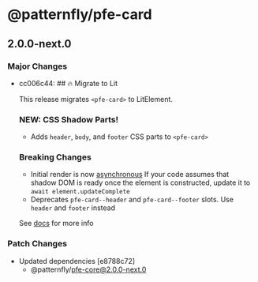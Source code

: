 # @patternfly/pfe-card

## 2.0.0-next.0
### Major Changes

- cc006c44: ## 🔥 Migrate to Lit
  
  This release migrates `<pfe-card>` to LitElement.
  
  ### NEW: CSS Shadow Parts!
  - Adds `header`, `body`, and `footer` CSS parts to `<pfe-card>`
  
  ### Breaking Changes
  - Initial render is now [asynchronous](https://lit.dev/docs/components/lifecycle/#reactive-update-cycle)
    If your code assumes that shadow DOM is ready once the element is constructed, update it to `await element.updateComplete`
  - Deprecates `pfe-card--header` and `pfe-card--footer` slots. Use `header` and `footer` instead
  
  
  See [docs](https://patternflyelements.org/components/card/) for more info

### Patch Changes

- Updated dependencies [e8788c72]
  - @patternfly/pfe-core@2.0.0-next.0
